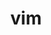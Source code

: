 ---
title: "vim"
layout: cache
categories: [package, develop]
meta: {"versions": ["9.1.0437"], "compilers": ["gcc@=11.4.0"], "oss": ["ubuntu22.04"], "platforms": ["linux"], "targets": ["x86_64_v3"], "stacks": ["root", "tutorial"], "num_specs": 3, "num_specs_by_stack": {"root": 3, "tutorial": 3}}
spec_details: [{"hash": "2rq2qj6ofbrpa5a57hjpdbm4cmneyfwk", "compiler": "gcc@=11.4.0", "versions": ["9.1.0437"], "os": "ubuntu22.04", "platform": "linux", "target": "x86_64_v3", "variants": ["build_system=autotools", "~cscope", "features=normal", "~gui", "~lua", "~perl", "~python", "~ruby", "~x"], "stacks": ["root", "tutorial"], "size": "-", "tarball": "https://binaries.spack.io/develop/build_cache/linux-ubuntu22.04-x86_64_v3/gcc-11.4.0/vim-9.1.0437/linux-ubuntu22.04-x86_64_v3-gcc-11.4.0-vim-9.1.0437-2rq2qj6ofbrpa5a57hjpdbm4cmneyfwk.spack"}, {"hash": "wx44yjpk43rugr6t2a4qpm2owzxnckud", "compiler": "gcc@=11.4.0", "versions": ["9.1.0437"], "os": "ubuntu22.04", "platform": "linux", "target": "x86_64_v3", "variants": ["build_system=autotools", "~cscope", "features=normal", "~gui", "~lua", "~perl", "~python", "~ruby", "~x"], "stacks": ["root", "tutorial"], "size": "-", "tarball": "https://binaries.spack.io/develop/build_cache/linux-ubuntu22.04-x86_64_v3/gcc-11.4.0/vim-9.1.0437/linux-ubuntu22.04-x86_64_v3-gcc-11.4.0-vim-9.1.0437-wx44yjpk43rugr6t2a4qpm2owzxnckud.spack"}, {"hash": "zdwfhs7e3rhcaq5eowwqvi2vy3ey6ms7", "compiler": "gcc@=11.4.0", "versions": ["9.1.0437"], "os": "ubuntu22.04", "platform": "linux", "target": "x86_64_v3", "variants": ["build_system=autotools", "~cscope", "features=normal", "~gui", "~lua", "~perl", "~python", "~ruby", "~x"], "stacks": ["root", "tutorial"], "size": "-", "tarball": "https://binaries.spack.io/develop/build_cache/linux-ubuntu22.04-x86_64_v3/gcc-11.4.0/vim-9.1.0437/linux-ubuntu22.04-x86_64_v3-gcc-11.4.0-vim-9.1.0437-zdwfhs7e3rhcaq5eowwqvi2vy3ey6ms7.spack"}]
---